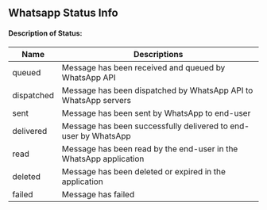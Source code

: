 ## Whatsapp Status Info

#### Description of Status:

| Name       | Descriptions                                                               |
| ---------- | -------------------------------------------------------------------------- |
| queued     | Message has been received and queued by WhatsApp API        |
| dispatched | Message has been dispatched by WhatsApp API to WhatsApp servers |
| sent       | Message has been sent by WhatsApp to end-user                              |
| delivered  | Message has been successfully delivered to end-user by WhatsApp            |
| read       | Message has been read by the end-user in the WhatsApp application          |
| deleted    | Message has been deleted or expired in the application                     |
| failed     | Message has failed                                                         |
